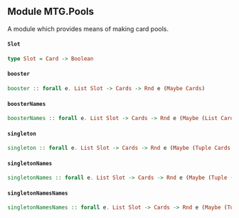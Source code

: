 ## Module MTG.Pools

A module which provides means of making card pools.

#### `Slot`

``` purescript
type Slot = Card -> Boolean
```

#### `booster`

``` purescript
booster :: forall e. List Slot -> Cards -> Rnd e (Maybe Cards)
```

#### `boosterNames`

``` purescript
boosterNames :: forall e. List Slot -> Cards -> Rnd e (Maybe (List CardId))
```

#### `singleton`

``` purescript
singleton :: forall e. List Slot -> Cards -> Rnd e (Maybe (Tuple Cards Cards))
```

#### `singletonNames`

``` purescript
singletonNames :: forall e. List Slot -> Cards -> Rnd e (Maybe (Tuple (List CardId) Cards))
```

#### `singletonNamesNames`

``` purescript
singletonNamesNames :: forall e. List Slot -> Cards -> Rnd e (Maybe (Tuple (List CardId) (List CardId)))
```


